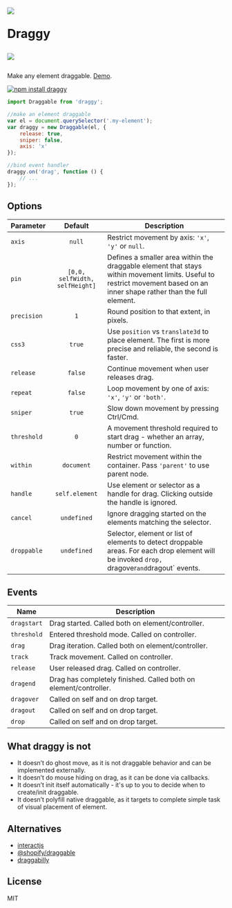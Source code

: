 <h1>
<img src="https://cdn.rawgit.com/dy/draggy/design/logo.png"/>

Draggy

<a href="/license"><img src="https://img.shields.io/npm/l/draggy.svg"/></a>
</h1>


Make any element draggable. [Demo](https://dy.github.io/draggy).


[![npm install draggy](https://nodei.co/npm/draggy.png?mini=true)](https://npmjs.org/package/draggy)

```js
import Draggable from 'draggy';

//make an element draggable
var el = document.querySelector('.my-element');
var draggy = new Draggable(el, {
	release: true,
	sniper: false,
	axis: 'x'
});

//bind event handler
draggy.on('drag', function () {
	// ...
});
```


## Options

| Parameter | Default | Description |
|---|:---:|---|
| `axis` | `null` | Restrict movement by axis: `'x'`, `'y'` or `null`. |
| `pin` | `[0,0, selfWidth, selfHeight]` | Defines a smaller area within the draggable element that stays within movement limits. Useful to restrict movement based on an inner shape rather than the full element. |
| `precision` | `1` | Round position to that extent, in pixels. |
| `css3` | `true` | Use `position` vs `translate3d` to place element. The first is more precise and reliable, the second is faster. |
| `release` | `false` | Continue movement when user releases drag. |
| `repeat` | `false` | Loop movement by one of axis: `'x'`, `'y'` or `'both'`. |
| `sniper` | `true` | Slow down movement by pressing Ctrl/Cmd. |
| `threshold` | `0` | A movement threshold required to start drag - whether an array, number or function. |
| `within` | `document` | Restrict movement within the container. Pass `'parent'` to use parent node. |
| `handle` | `self.element` | Use element or selector as a handle for drag. Clicking outside the handle is ignored. |
| `cancel` | `undefined` | Ignore dragging started on the elements matching the selector. |
| `droppable` | `undefined` | Selector, element or list of elements to detect droppable areas. For each drop element will be invoked `drop, `dragover` and `dragout` events. |


## Events

| Name | Description |
|---|---|
| `dragstart` | Drag started. Called both on element/controller. |
| `threshold` | Entered threshold mode. Called on controller. |
| `drag` | Drag iteration. Called both on element/controller. |
| `track` | Track movement. Called on controller. |
| `release` | User released drag. Called on controller. |
| `dragend` | Drag has completely finished. Called both on element/controller. |
| `dragover` |  Called on self and on drop target. |
| `dragout` |  Called on self and on drop target. |
| `drop` |  Called on self and on drop target. |



## What draggy is not

* It doesn’t do ghost move, as it is not draggable behavior and can be implemented externally.
* It doesn’t do mouse hiding on drag, as it can be done via callbacks.
* It doesn’t init itself automatically - it's up to you to decide when to create/init draggable.
* It doesn’t polyfill native draggable, as it targets to complete simple task of visual placement of element.

## Alternatives

* [interactjs](https://www.npmjs.com/package/interactjs)
* [@shopify/draggable](https://www.npmjs.com/package/@shopify/draggable)
* [draggabilly](https://www.npmjs.com/package/draggabilly)

## License

MIT
